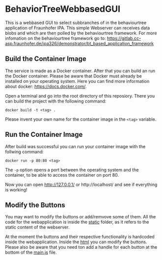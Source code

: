 # BehaviorTreeWebbasedGUI
This is a webbased GUI to select subbranches of in the behaviourtree application of Fraunhofer IPA. 
This simple Webserver can receives data blobs and which are then polled by the behaviourtree framework.
For more infomation on the behaviourtree framework go to:
https://gitlab.cc-asp.fraunhofer.de/ipa326/demonstrator/bt_based_application_framework



## Build the Container Image
The service is made as a Docker container. After that you can build an run the Docker container. Please be aware that Docker must already be installed on your operating system. Here you can find more information about docker: https://docs.docker.com/.

Open a terminal and go into the root directory of this reposiory. There you can build the project with the following command:
```
docker build -t <tag> .
```
Please invent your own name for the container image in the ```<tag>``` variable.

## Run the Container Image
After build was successful you can run your container image with the follwing command:
```
docker run -p 80:80 <tag>
```
The ```-p``` option opens a port between the operating system and the container, to be able to access the container on port 80.

Now you can open http://127.0.0.1/ or http://localhost/ and see if everything is working!

## Modify the Buttons
You may want to modify the buttons or add/remvove some of them. All the code for the webapplication is inside the [static](static/) folder, as it refers to the static content of the webserver.

At the moment the buttons and their respective functionality is hardcoded inside the webapplication.
Inside the [html](static/html/main.html) you can modify the buttons. Please also be aware that you need ton add a handle for each button at the bottom of the [main.js](static/script/main.js) file.

